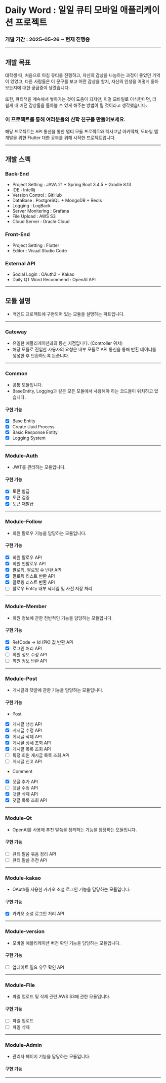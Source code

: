 # Daily Word : 일일 큐티 모바일 애플리케이션 프로젝트

### 개발 기간 : 2025-05-26 ~ 현재 진행중

--- 

## 개발 목표
대학생 때, 처음으로 아침 큐티를 진행하고, 자신의 감상을 나눔하는 과정이 좋았던 기억이 있었고, 다른 사람들은 이 문구를 보고 어떤 감상을 할지, 자신의 인생을 어떻게 돌아보는지에 대한 궁금증이 생겼습니다.
<br>
<br>
또한, 큐티책을 계속해서 쌓아가는 것이 도움이 되지만, 이걸 모바일로 이식한다면, 더 쉽게 내 예전 감상들을 돌아볼 수 있게 해주는 방법이 될 것이라고 생각했습니다.
<br>
### 이 프로젝트를 통해 여러분들의 신학 친구를 만들어보세요. 
해당 프로젝트는 API 통신을 통한 멀티 모듈 프로젝트와 헥사고날 아키텍쳐, 모바일 앱 개발을 위한 Flutter 대한 공부를 위해 시작한 프로젝트입니다.

---

## 개발 스펙

### Back-End
- Project Setting : JAVA 21 + Spring Boot 3.4.5 + Gradle 8.13 
- IDE : Intellij
- Version Control : GitHub
- DataBase : PostgreSQL + MongoDB + Redis
- Logging : LogBack
- Server Monitering : Grafana
- File Upload : AWS S3
- Cloud Server : Oracle Cloud


### Front-End

- Project Setting : Flutter
- Editor : Visual Studio Code

### External API

- Social Login : OAuth2 + Kakao
- Daily QT Word Recommend : OpenAI API

---

## 모듈 설명

- 백엔드 프로젝트에 구현되어 있는 모듈을 설명하는 파트입니다.

---
### Gateway

- 유일한 애플리케이션과의 통신 지점입니다. (Controller 위치)
- 해당 모듈로 진입한 사용자의 요청은 내부 모듈로 API 통신을 통해 반환 데이터를 생성한 후 반환하도록 돕습니다.

---
### Common

- 공통 모듈입니다.
- BaseEntity, Logging과 같은 모든 모듈에서 사용해야 하는 코드들이 위치하고 있습니다.

#### 구현 기능

-[X] Base Entity
-[X] Create Uuid Process
-[X] Basic Response Entity
-[X] Logging System

---
### Module-Auth

- JWT를 관리하는 모듈입니다.

#### 구현 기능

-[X] 토큰 발급
-[X] 토큰 검증
-[X] 토큰 재발급

---
### Module-Follow

- 회원 팔로우 기능을 담당하는 모듈입니다.

#### 구현 기능

-[X] 회원 팔로우 API
-[X] 회원 언팔로우 API
-[X] 팔로워, 팔로잉 수 반환 API
-[X] 팔로워 리스트 반환 API
-[X] 팔로윙 리스트 반환 API
-[ ] 팔로우 Entity 내부 닉네임 및 사진 저장 처리

---
### Module-Member

- 회원 정보에 관한 전반적인 기능을 담당하는 모듈입니다.

#### 구현 기능
-[X] RefCode -> Id (PK) 값 반환 API
-[X] 로그인 처리 API
-[ ] 회원 정보 수정 API
-[ ] 회원 정보 반환 API

---
### Module-Post

- 게시글과 댓글에 관한 기능을 담당하는 모듈입니다.

#### 구현 기능

- Post 
-[X] 게시글 생성 API
-[X] 게시글 수정 API
-[X] 게시글 삭제 API
-[X] 게시글 상세 조회 API
-[X] 게시글 목록 조회 API
-[ ] 특정 회원 게시글 목록 조회 API
-[ ] 게시글 신고 API

- Comment
-[X] 댓글 추가 API
-[ ] 댓글 수정 API
-[X] 댓글 삭제 API
-[X] 댓글 목록 조회 API

---
### Module-Qt

- OpenAI를 사용해 추천 말씀을 정리하는 기능을 담당하는 모듈입니다.

#### 구현 기능

-[ ] 큐티 말씀 묶음 정리 API
-[ ] 큐티 말씀 추천 API

---
### Module-kakao

- OAuth를 사용한 카카오 소셜 로그인 기능을 담당하는 모듈입니다.

#### 구현 기능

-[X] 카카오 소셜 로그인 처리 API

---
### Module-version

- 모바일 애플리케이션 버전 확인 기능을 담당하는 모듈입니다.

#### 구현 기능

-[ ] 업데이트 필요 유무 확인 API

---
### Module-File

- 파일 업로드 및 삭제 관련 AWS S3에 관한 모듈입니다.

#### 구현 기능

-[ ] 파일 업로드
-[ ] 파일 삭제

---
### Module-Admin

- 관리자 페이지 기능을 담당하는 모듈입니다.

#### 구현 기능

---
